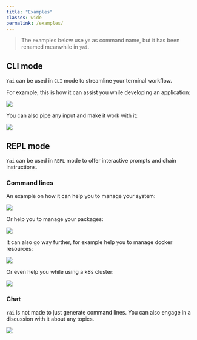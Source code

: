 ```yaml
---
title: "Examples"
classes: wide
permalink: /examples/
---
```


> The examples below use `yo` as command name, but it has been renamed meanwhile in `yai`.

## CLI mode

`Yai` can be used in `CLI` mode to streamline your terminal workflow.

For example, this is how it can assist you while developing an application:

![](https://raw.githubusercontent.com/ekkinox/yai/main/docs/_assets/dev.gif)

You can also pipe any input and make it work with it:

![](https://raw.githubusercontent.com/ekkinox/yai/main/docs/_assets/pipe.gif)

## REPL mode

`Yai` can be used in `REPL` mode to offer interactive prompts and chain instructions.

### Command lines

An example on how it can help you to manage your system:

![](https://raw.githubusercontent.com/ekkinox/yai/main/docs/_assets/system.gif)

Or help you to manage your packages:

![](https://raw.githubusercontent.com/ekkinox/yai/main/docs/_assets/pkg.gif)

It can also go way further, for example help you to manage docker resources:

![](https://raw.githubusercontent.com/ekkinox/yai/main/docs/_assets/docker.gif)

Or even help you while using a k8s cluster:

![](https://raw.githubusercontent.com/ekkinox/yai/main/docs/_assets/k8s.gif)

### Chat

`Yai` is not made to just generate command lines. You can also engage in a discussion with it about any topics.

![](https://raw.githubusercontent.com/ekkinox/yai/main/docs/_assets/chat.gif)
